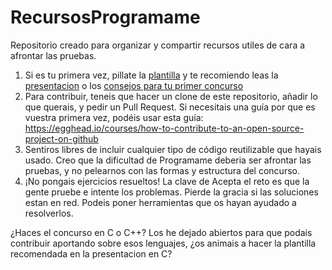 # RecursosProgramame
Repositorio creado para organizar y compartir recursos utiles de cara a afrontar las pruebas.

1. Si es tu primera vez, pillate la [plantilla](https://github.com/joseraez/RecursosProgramame/blob/master/ProgramamePlantilla.java) y te recomiendo leas la [presentacion](https://es.slideshare.net/JosRezRodrguez/introduccin-a-programame-concurso-espaol-de-programacion) o los [consejos para tu primer concurso](https://github.com/joseraez/RecursosProgramame/blob/master/Consejos%20para%20tu%20primer%20concurso.md)
2. Para contribuir, teneis que hacer un clone de este repositorio, añadir lo que querais, y pedir un Pull Request. Si necesitais una guía por que es vuestra primera vez, podéis usar esta guía: https://egghead.io/courses/how-to-contribute-to-an-open-source-project-on-github
3. Sentiros libres de incluir cualquier tipo de código reutilizable que hayais usado. Creo que la dificultad de Programame deberia ser afrontar las pruebas, y no pelearnos con las formas y estructura del concurso.
4. ¡No pongais ejercicios resueltos! La clave de Acepta el reto es que la gente pruebe e intente los problemas. Pierde la gracia si las soluciones estan en red. Podeis poner herramientas que os hayan ayudado a resolverlos.


¿Haces el concurso en C o C++? Los he dejado abiertos para que podais contribuir aportando sobre esos lenguajes, ¿os animais a hacer la plantilla recomendada en la presentacion en C?
